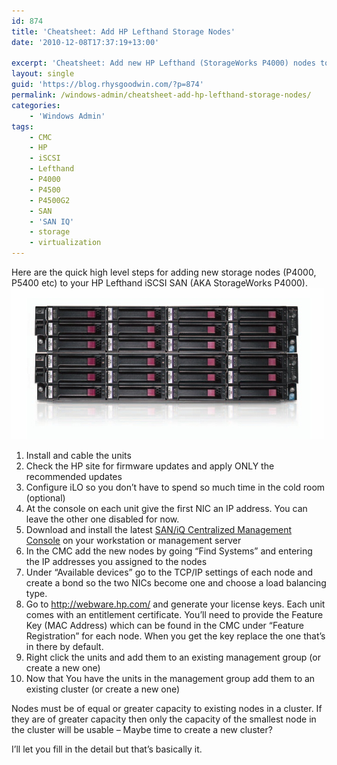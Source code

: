 ```yaml
---
id: 874
title: 'Cheatsheet: Add HP Lefthand Storage Nodes'
date: '2010-12-08T17:37:19+13:00'

excerpt: 'Cheatsheet: Add new HP Lefthand (StorageWorks P4000) nodes to your iSCSI SAN.'
layout: single
guid: 'https://blog.rhysgoodwin.com/?p=874'
permalink: /windows-admin/cheatsheet-add-hp-lefthand-storage-nodes/
categories:
    - 'Windows Admin'
tags:
    - CMC
    - HP
    - iSCSI
    - Lefthand
    - P4000
    - P4500
    - P4500G2
    - SAN
    - 'SAN IQ'
    - storage
    - virtualization
---
```


Here are the quick high level steps for adding new storage nodes (P4000, P5400 etc) to your HP Lefthand iSCSI SAN (AKA StorageWorks P4000).[![](/content/uploads/2010/12/P4500G2.jpg "HP Lefthand P4500 G2 ")](/content/uploads/2010/12/P4500G2.jpg)

1. Install and cable the units
2. Check the HP site for firmware updates and apply ONLY the recommended updates
3. Configure iLO so you don’t have to spend so much time in the cold room (optional)
4. At the console on each unit give the first NIC an IP address. You can leave the other one disabled for now.
5. Download and install the latest [SAN/iQ Centralized Management Console](http://www.hp.com/go/P4000downloads) on your workstation or management server
6. In the CMC add the new nodes by going “Find Systems” and entering the IP addresses you assigned to the nodes
7. Under “Available devices” go to the TCP/IP settings of each node and create a bond so the two NICs become one and choose a load balancing type.
8. Go to <http://webware.hp.com/> and generate your license keys. Each unit comes with an entitlement certificate. You’ll need to provide the Feature Key (MAC Address) which can be found in the CMC under “Feature Registration” for each node. When you get the key replace the one that’s in there by default.
9. Right click the units and add them to an existing management group (or create a new one)
10. Now that You have the units in the management group add them to an existing cluster (or create a new one)

Nodes must be of equal or greater capacity to existing nodes in a cluster. If they are of greater capacity then only the capacity of the smallest node in the cluster will be usable – Maybe time to create a new cluster?

I’ll let you fill in the detail but that’s basically it.